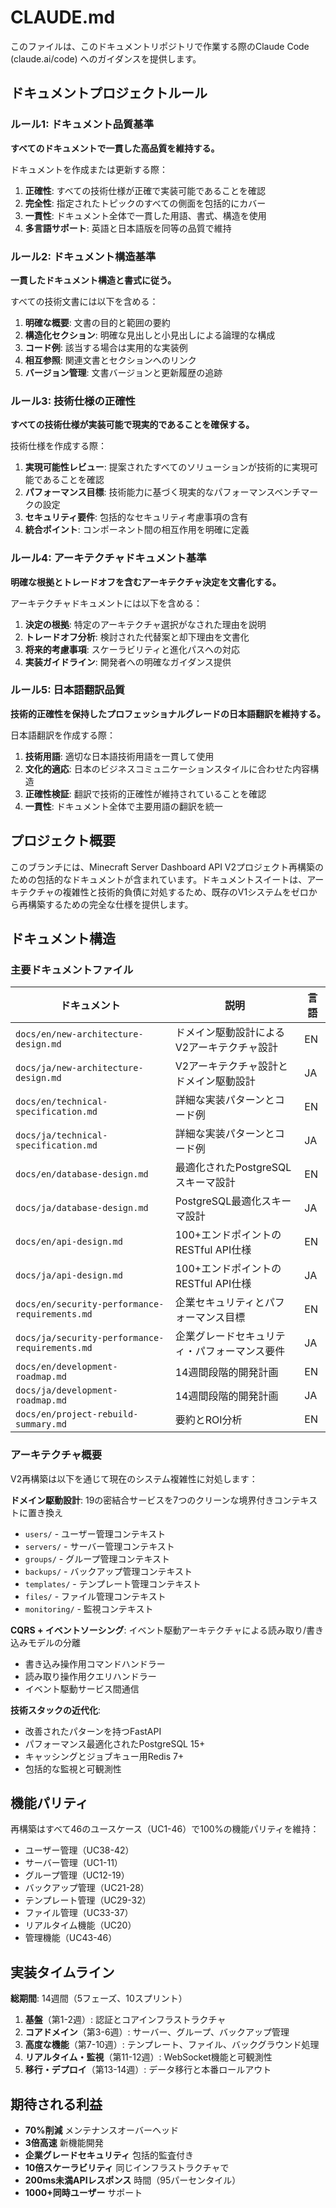 # CLAUDE.md

このファイルは、このドキュメントリポジトリで作業する際のClaude Code (claude.ai/code) へのガイダンスを提供します。

## ドキュメントプロジェクトルール

### ルール1: ドキュメント品質基準
**すべてのドキュメントで一貫した高品質を維持する。**

ドキュメントを作成または更新する際：
1. **正確性**: すべての技術仕様が正確で実装可能であることを確認
2. **完全性**: 指定されたトピックのすべての側面を包括的にカバー
3. **一貫性**: ドキュメント全体で一貫した用語、書式、構造を使用
4. **多言語サポート**: 英語と日本語版を同等の品質で維持

### ルール2: ドキュメント構造基準
**一貫したドキュメント構造と書式に従う。**

すべての技術文書には以下を含める：
1. **明確な概要**: 文書の目的と範囲の要約
2. **構造化セクション**: 明確な見出しと小見出しによる論理的な構成
3. **コード例**: 該当する場合は実用的な実装例
4. **相互参照**: 関連文書とセクションへのリンク
5. **バージョン管理**: 文書バージョンと更新履歴の追跡

### ルール3: 技術仕様の正確性
**すべての技術仕様が実装可能で現実的であることを確保する。**

技術仕様を作成する際：
1. **実現可能性レビュー**: 提案されたすべてのソリューションが技術的に実現可能であることを確認
2. **パフォーマンス目標**: 技術能力に基づく現実的なパフォーマンスベンチマークの設定
3. **セキュリティ要件**: 包括的なセキュリティ考慮事項の含有
4. **統合ポイント**: コンポーネント間の相互作用を明確に定義

### ルール4: アーキテクチャドキュメント基準
**明確な根拠とトレードオフを含むアーキテクチャ決定を文書化する。**

アーキテクチャドキュメントには以下を含める：
1. **決定の根拠**: 特定のアーキテクチャ選択がなされた理由を説明
2. **トレードオフ分析**: 検討された代替案と却下理由を文書化
3. **将来的考慮事項**: スケーラビリティと進化パスへの対応
4. **実装ガイドライン**: 開発者への明確なガイダンス提供

### ルール5: 日本語翻訳品質
**技術的正確性を保持したプロフェッショナルグレードの日本語翻訳を維持する。**

日本語翻訳を作成する際：
1. **技術用語**: 適切な日本語技術用語を一貫して使用
2. **文化的適応**: 日本のビジネスコミュニケーションスタイルに合わせた内容構造
3. **正確性検証**: 翻訳で技術的正確性が維持されていることを確認
4. **一貫性**: ドキュメント全体で主要用語の翻訳を統一

## プロジェクト概要

このブランチには、Minecraft Server Dashboard API V2プロジェクト再構築のための包括的なドキュメントが含まれています。ドキュメントスイートは、アーキテクチャの複雑性と技術的負債に対処するため、既存のV1システムをゼロから再構築するための完全な仕様を提供します。

## ドキュメント構造

### 主要ドキュメントファイル

| ドキュメント | 説明 | 言語 |
|-------------|------|------|
| `docs/en/new-architecture-design.md` | ドメイン駆動設計によるV2アーキテクチャ設計 | EN |
| `docs/ja/new-architecture-design.md` | V2アーキテクチャ設計とドメイン駆動設計 | JA |
| `docs/en/technical-specification.md` | 詳細な実装パターンとコード例 | EN |
| `docs/ja/technical-specification.md` | 詳細な実装パターンとコード例 | JA |
| `docs/en/database-design.md` | 最適化されたPostgreSQLスキーマ設計 | EN |
| `docs/ja/database-design.md` | PostgreSQL最適化スキーマ設計 | JA |
| `docs/en/api-design.md` | 100+エンドポイントのRESTful API仕様 | EN |
| `docs/ja/api-design.md` | 100+エンドポイントのRESTful API仕様 | JA |
| `docs/en/security-performance-requirements.md` | 企業セキュリティとパフォーマンス目標 | EN |
| `docs/ja/security-performance-requirements.md` | 企業グレードセキュリティ・パフォーマンス要件 | JA |
| `docs/en/development-roadmap.md` | 14週間段階的開発計画 | EN |
| `docs/ja/development-roadmap.md` | 14週間段階的開発計画 | JA |
| `docs/en/project-rebuild-summary.md` | 要約とROI分析 | EN |

### アーキテクチャ概要

V2再構築は以下を通じて現在のシステム複雑性に対処します：

**ドメイン駆動設計**: 19の密結合サービスを7つのクリーンな境界付きコンテキストに置き換え
- `users/` - ユーザー管理コンテキスト
- `servers/` - サーバー管理コンテキスト
- `groups/` - グループ管理コンテキスト
- `backups/` - バックアップ管理コンテキスト
- `templates/` - テンプレート管理コンテキスト
- `files/` - ファイル管理コンテキスト
- `monitoring/` - 監視コンテキスト

**CQRS + イベントソーシング**: イベント駆動アーキテクチャによる読み取り/書き込みモデルの分離
- 書き込み操作用コマンドハンドラー
- 読み取り操作用クエリハンドラー
- イベント駆動サービス間通信

**技術スタックの近代化**:
- 改善されたパターンを持つFastAPI
- パフォーマンス最適化されたPostgreSQL 15+
- キャッシングとジョブキュー用Redis 7+
- 包括的な監視と可観測性

## 機能パリティ

再構築はすべて46のユースケース（UC1-46）で100%の機能パリティを維持：
- ユーザー管理（UC38-42）
- サーバー管理（UC1-11）
- グループ管理（UC12-19）
- バックアップ管理（UC21-28）
- テンプレート管理（UC29-32）
- ファイル管理（UC33-37）
- リアルタイム機能（UC20）
- 管理機能（UC43-46）

## 実装タイムライン

**総期間**: 14週間（5フェーズ、10スプリント）
1. **基盤**（第1-2週）: 認証とコアインフラストラクチャ
2. **コアドメイン**（第3-6週）: サーバー、グループ、バックアップ管理
3. **高度な機能**（第7-10週）: テンプレート、ファイル、バックグラウンド処理
4. **リアルタイム・監視**（第11-12週）: WebSocket機能と可観測性
5. **移行・デプロイ**（第13-14週）: データ移行と本番ロールアウト

## 期待される利益

- **70%削減** メンテナンスオーバーヘッド
- **3倍高速** 新機能開発
- **企業グレードセキュリティ** 包括的監査付き
- **10倍スケーラビリティ** 同じインフラストラクチャで
- **200ms未満APIレスポンス** 時間（95パーセンタイル）
- **1000+同時ユーザー** サポート
